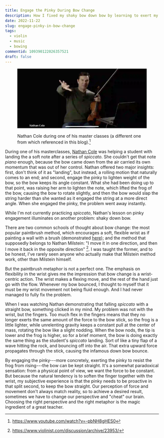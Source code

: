 ```yaml
---
title: Engage the Pinky During Bow Change
description: How I fixed my shaky bow down bow by learning to exert my pinky · A lesson from Nathan Cole's Video · Sensation vs Reality  
date: 2022-11-22
slug: engage-pinky-in-bow-change
tags:
  - violin
  - music
  - bowing
commentid: 109390122026357521
draft: false
---
```


<figure>

![A picture of violinist Nathan Cole playing during his master class, in green T-shirt.](/images/nathan-cole.webp)
<figcaption>

Nathan Cole during one of his master classes (a different one from which referenced in this blog).[^nathan]
</figcaption>
</figure>

During one of his masterclasses, [Nathan Cole](https://www.natesviolin.com/) was helping a student with landing the a soft note after a series of _spiccato_. She couldn't get that note _piano_ enough, because the bow came down from the air carried its own momentum that was out of her control. Nathan offered two major insights: first, don't think of it as "landing", but instead, a rolling motion that naturally comes to an end; and second, engage the pinky to lighten weight of the bow, so the bow keeps its angle constant. What she had been doing up to that point, was raising her arm to lighten the note, which lifted the frog of the bow, causing the bow to rotate slightly, and then the bow would slap the string harder than she wanted as it engaged the string at a more direct angle. When she engaged the pinky, the problem went away instantly.

While I'm not currently practicing _spiccato_, Nathan's lesson on pinky engagement illuminates on another problem: shaky down bow.

There are two common schools of thought about bow change: the most popular paintbrush method, which encourages a soft, flexible wrist as if painting a wall with a brush (demonstrated [here](https://www.youtube.com/watch?v=UmDEl-Rasj0)); and the method that supposedly belongs to Nathan Milstein: "I move it in one direction, and then I move it back in the opposite direction" [^milstein]. I was taught the former, and to be honest, I've rarely seen anyone who actually make that Milstein method work, other than Milstein himself.

But the paintbrush metaphor is not a perfect one. The emphasis on flexibility in the wrist gives me the impression that bow change is a wrist-centric action. The wrist makes a flexing move, and the rest of the hand just go with the flow. Whenever my bow bounced, I thought to myself that it must be my wrist movement not being fluid enough. And I had never managed to fully fix the problem.

When I was watching Nathan demonstrating that falling _spiccato_ with a straight bow, something clicked in my mind. My problem was not with the wrist, but the fingers. Too much flex in the fingers means that they no longer exerts the same amount of the force to the bow stick, so the frog is a little lighter, while unrelenting gravity keeps a constant pull at the center of mass, rotating the bow like a slight nodding. When the bow nods, the tip is lower and the frog is higher, so for a brief moment, the bow is doing exactly the same thing as the student's _spiccato_ landing. Sort of like a tiny flap of a wave hitting the rock, and bouncing off into the air. That extra upward force propagates through the stick, causing the infamous down bow bounce.

By engaging the pinky---more concretely, exerting the pinky to resist the frog from rising---the bow can be kept straight. It's a somewhat paradoxical sensation: from a physical point of view, we want the force to be constant. But because the natural tendency is to soften the finger together with the wrist, my subjective experience is that the pinky needs to be proactive in that split second, to keep the bow straight. Our perception of force and movement don't always match reality, so to achieve a desired result, sometimes we have to change our perspective and "cheat" our brain. Choosing the right perspective and the right metaphor is the magic ingredient of a great teacher.

[^nathan]: https://www.youtube.com/watch?v=-pbNH8gHES0
[^milstein]: https://www.violinist.com/discussion/archive/23953/
